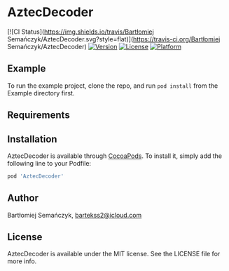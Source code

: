 # AztecDecoder

[![CI Status](https://img.shields.io/travis/Bartłomiej Semańczyk/AztecDecoder.svg?style=flat)](https://travis-ci.org/Bartłomiej Semańczyk/AztecDecoder)
[![Version](https://img.shields.io/cocoapods/v/AztecDecoder.svg?style=flat)](https://cocoapods.org/pods/AztecDecoder)
[![License](https://img.shields.io/cocoapods/l/AztecDecoder.svg?style=flat)](https://cocoapods.org/pods/AztecDecoder)
[![Platform](https://img.shields.io/cocoapods/p/AztecDecoder.svg?style=flat)](https://cocoapods.org/pods/AztecDecoder)

## Example

To run the example project, clone the repo, and run `pod install` from the Example directory first.

## Requirements

## Installation

AztecDecoder is available through [CocoaPods](https://cocoapods.org). To install
it, simply add the following line to your Podfile:

```ruby
pod 'AztecDecoder'
```

## Author

Bartłomiej Semańczyk, bartekss2@icloud.com

## License

AztecDecoder is available under the MIT license. See the LICENSE file for more info.
